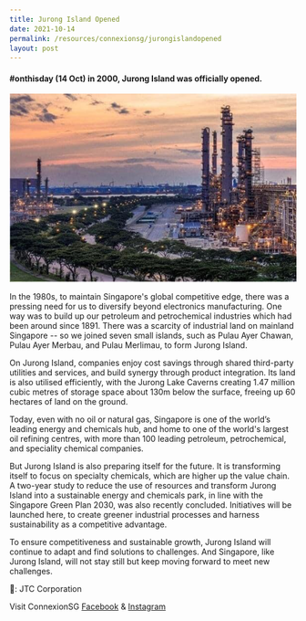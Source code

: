 ```yaml
---
title: Jurong Island Opened
date: 2021-10-14
permalink: /resources/connexionsg/jurongislandopened
layout: post
---
```

####  #onthisday (14 Oct) in 2000, Jurong Island was officially opened.

![Alt text for image on Isomer site](/images/jurongisland1.jpg)

In the 1980s, to maintain Singapore's global competitive edge, there was a pressing need for us to diversify beyond electronics manufacturing. One way was to build up our petroleum and petrochemical industries which had been around since 1891. There was a scarcity of industrial land on mainland Singapore -- so we joined seven small islands, such as Pulau Ayer Chawan, Pulau Ayer Merbau, and Pulau Merlimau, to form Jurong Island.

On Jurong Island, companies enjoy cost savings through shared third-party utilities and services, and build synergy through product integration. Its land is also utilised efficiently, with the Jurong Lake Caverns creating 1.47 million cubic metres of storage space about 130m below the surface, freeing up 60 hectares of land on the ground.

Today, even with no oil or natural gas, Singapore is one of the world’s leading energy and chemicals hub, and home to one of the world's largest oil refining centres, with more than 100 leading petroleum, petrochemical, and speciality chemical companies.

But Jurong Island is also preparing itself for the future. It is transforming itself to focus on specialty chemicals, which are higher up the value chain. A two-year study to reduce the use of resources and transform Jurong Island into a sustainable energy and chemicals park, in line with the Singapore Green Plan 2030, was also recently concluded. Initiatives will be launched here, to create greener industrial processes and harness sustainability as a competitive advantage.

To ensure competitiveness and sustainable growth, Jurong Island will continue to adapt and find solutions to challenges. And Singapore, like Jurong Island, will not stay still but keep moving forward to meet new challenges.

📸: JTC Corporation

Visit ConnexionSG [Facebook](https://www.facebook.com/ConnexionSG) & [Instagram](https://www.instagram.com/connexionsg/)